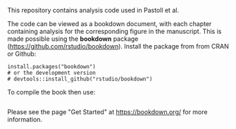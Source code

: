 This repository contains analysis code used in Pastoll et al.

The code can be viewed as a bookdown document, with each chapter containing analysis for the corresponding figure in the manuscript. This is made possible using the **bookdown** package (https://github.com/rstudio/bookdown). Install the package from from CRAN or Github:

```{r eval=FALSE}
install.packages("bookdown")
# or the development version
# devtools::install_github("rstudio/bookdown")
```
To compile the book then use:
```bookdown:::serve_book()
```

Please see the page "Get Started" at https://bookdown.org/ for more information.
